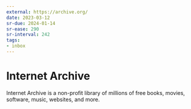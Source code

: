 ```yaml
---
external: https://archive.org/
date: 2023-03-12
sr-due: 2024-01-14
sr-ease: 290
sr-interval: 242
tags:
- inbox
---
```


# Internet Archive

Internet Archive is a non-profit library of millions of free books, movies,
software, music, websites, and more.
